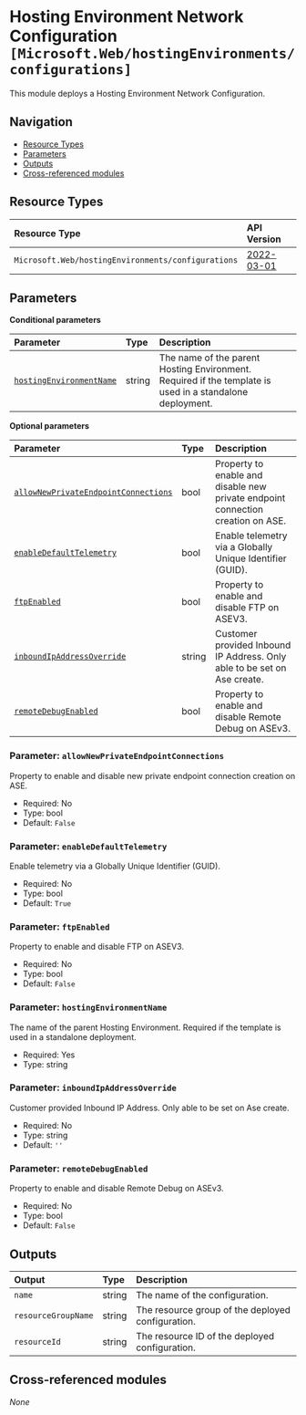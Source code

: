 # Hosting Environment Network Configuration `[Microsoft.Web/hostingEnvironments/configurations]`

This module deploys a Hosting Environment Network Configuration.

## Navigation

- [Resource Types](#Resource-Types)
- [Parameters](#Parameters)
- [Outputs](#Outputs)
- [Cross-referenced modules](#Cross-referenced-modules)

## Resource Types

| Resource Type | API Version |
| :-- | :-- |
| `Microsoft.Web/hostingEnvironments/configurations` | [2022-03-01](https://learn.microsoft.com/en-us/azure/templates/Microsoft.Web/hostingEnvironments/configurations) |

## Parameters

**Conditional parameters**

| Parameter | Type | Description |
| :-- | :-- | :-- |
| [`hostingEnvironmentName`](#parameter-hostingenvironmentname) | string | The name of the parent Hosting Environment. Required if the template is used in a standalone deployment. |

**Optional parameters**

| Parameter | Type | Description |
| :-- | :-- | :-- |
| [`allowNewPrivateEndpointConnections`](#parameter-allownewprivateendpointconnections) | bool | Property to enable and disable new private endpoint connection creation on ASE. |
| [`enableDefaultTelemetry`](#parameter-enabledefaulttelemetry) | bool | Enable telemetry via a Globally Unique Identifier (GUID). |
| [`ftpEnabled`](#parameter-ftpenabled) | bool | Property to enable and disable FTP on ASEV3. |
| [`inboundIpAddressOverride`](#parameter-inboundipaddressoverride) | string | Customer provided Inbound IP Address. Only able to be set on Ase create. |
| [`remoteDebugEnabled`](#parameter-remotedebugenabled) | bool | Property to enable and disable Remote Debug on ASEv3. |

### Parameter: `allowNewPrivateEndpointConnections`

Property to enable and disable new private endpoint connection creation on ASE.
- Required: No
- Type: bool
- Default: `False`

### Parameter: `enableDefaultTelemetry`

Enable telemetry via a Globally Unique Identifier (GUID).
- Required: No
- Type: bool
- Default: `True`

### Parameter: `ftpEnabled`

Property to enable and disable FTP on ASEV3.
- Required: No
- Type: bool
- Default: `False`

### Parameter: `hostingEnvironmentName`

The name of the parent Hosting Environment. Required if the template is used in a standalone deployment.
- Required: Yes
- Type: string

### Parameter: `inboundIpAddressOverride`

Customer provided Inbound IP Address. Only able to be set on Ase create.
- Required: No
- Type: string
- Default: `''`

### Parameter: `remoteDebugEnabled`

Property to enable and disable Remote Debug on ASEv3.
- Required: No
- Type: bool
- Default: `False`


## Outputs

| Output | Type | Description |
| :-- | :-- | :-- |
| `name` | string | The name of the configuration. |
| `resourceGroupName` | string | The resource group of the deployed configuration. |
| `resourceId` | string | The resource ID of the deployed configuration. |

## Cross-referenced modules

_None_
